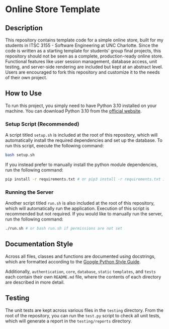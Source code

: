 # Online Store Template

## Description

This repository contains template code for a simple online store, built for my students in ITSC 3155 - Software Engineering at UNC Charlotte. Since the code is written as a starting template for students' group final projects, this repository should not be seen as a complete, production-ready online store. Functional features like user session management, database access, unit testing, and server-side rendering are included but kept at an abstract level. Users are encouraged to fork this repository and customize it to the needs of their own project.

## How to Use

To run this project, you simply need to have Python 3.10 installed on your machine. You can download Python 3.10 from the [official website](<https://www.python.org/downloads/release/python-3108>).

### Setup Script (Recommended)

A script titled `setup.sh` is included at the root of this repository, which will automatically install the required dependencies and set up the database. To run this script, execute the following command:

```bash
bash setup.sh
```

If you instead prefer to manually install the python module dependencies, run the following command:

```bash
pip install -r requirements.txt # or pip3 install -r requirements.txt if pip is not set to use Python 3
```

### Running the Server

Another script titled `run.sh` is also included at the root of this repository, which will automatically run the application. Execution of this script is recommended but not required. If you would like to manually run the server, run the following command:

```bash
./run.sh # or bash run.sh if permissions are not set
```

## Documentation Style

Across all files, classes and functions are documented using docstrings, which are formatted according to the [Google Python Style Guide](<https://google.github.io/styleguide/pyguide.html#38-comments-and-docstrings>).

Additionally, `authentication`, `core`, `database`, `static` `templates`, and `tests` each contain their own `README.md` file, where the contents of each directory are described in more detail.

## Testing

The unit tests are kept across various files in the `testing` directory. From the root of the repository, you can run the `test.py` script to check all unit tests, which will generate a report in the `testing/reports` directory.
